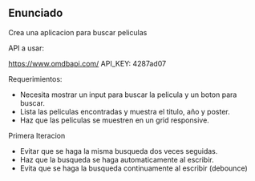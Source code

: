 ## Enunciado
Crea una aplicacion para buscar peliculas

API a usar:

https://www.omdbapi.com/
API_KEY: 4287ad07

Requerimientos:

- Necesita mostrar un input para buscar la pelicula y un boton para buscar.
- Lista las peliculas encontradas y muestra el titulo, año y poster.
- Haz que las peliculas se muestren en un grid responsive.

Primera Iteracion

- Evitar que se haga la misma busqueda dos veces seguidas.
- Haz que la busqueda se haga automaticamente al escribir.
- Evita que se haga la busqueda continuamente al escribir (debounce)
